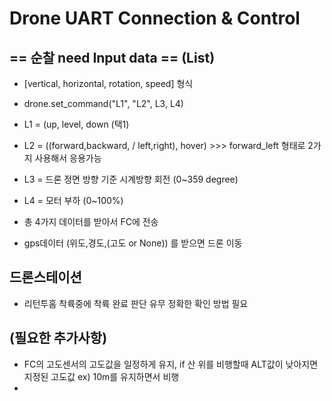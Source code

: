 # Drone UART Connection & Control 
## == 순찰 need Input data == (List)
- [vertical, horizontal, rotation, speed] 형식
- drone.set_command("L1", "L2", L3, L4)
- L1 = (up, level, down (택1)
- L2 = ((forward,backward, / left,right), hover) >>> forward_left 형태로 2가지 사용해서 응용가능
- L3 = 드론 정면 방향 기준 시계방향 회전 (0~359 degree)
- L4 = 모터 부하 (0~100%)
- 총 4가지 데이터를 받아서 FC에 전송

- gps데이터 (위도,경도,(고도 or None)) 를 받으면  드론 이동

## 드론스테이션 
- 리턴투홈 착륙중에 착륙 완료 판단 유무 정확한 확인 방법 필요

## (필요한 추가사항)
- FC의 고도센서의 고도값을 일정하게 유지, if 산 위를 비행할때 ALT값이 낮아지면 지정된 고도값 ex) 10m를 유지하면서 비행
- 
